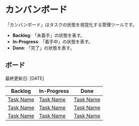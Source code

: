 # カンバンボード

「カンバンボード」はタスクの状態を視覚化する管理ツールです。

- **Backlog**: 「未着手」の状態を表す。
- **In-Progress**: 「着手中」の状態を表す。
- **Done**: 「完了」の状態を表す。

<!-- 
Example

* リンク(link)は`markdown`のファイルパスを示す。
* ファイルパスは`./tasks/*.md`
* 最終更新日のフォーマットは`XXXX年XX月XX日`

最終更新日: [DATE]

|      Backlog      |    In-Progress    |       Done        |
| ----------------- | ----------------- | ----------------- |
| [Task Name](link) | [Task Name](link) | [Task Name](link) |
| [Task Name](link) | [Task Name](link) | [Task Name](link) |
| [Task Name](link) | [Task Name](link) | [Task Name](link) |
-->

## ボード

最終更新日: [DATE]

|      Backlog      |    In-Progress    |       Done        |
| ----------------- | ----------------- | ----------------- |
| [Task Name](link) | [Task Name](link) | [Task Name](link) |
| [Task Name](link) | [Task Name](link) | [Task Name](link) |
| [Task Name](link) | [Task Name](link) | [Task Name](link) |